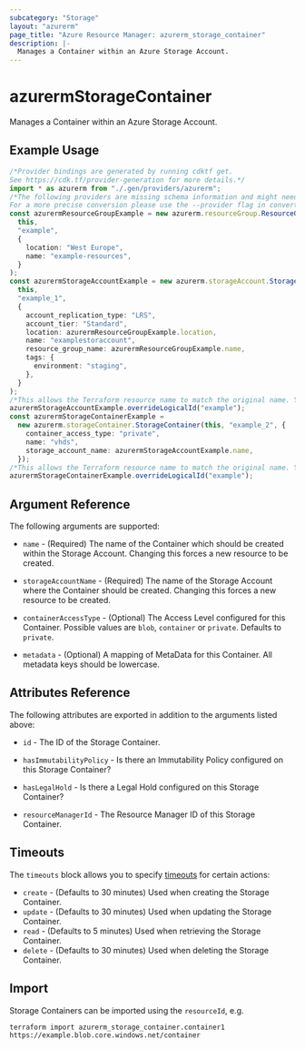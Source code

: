 ```yaml
---
subcategory: "Storage"
layout: "azurerm"
page_title: "Azure Resource Manager: azurerm_storage_container"
description: |-
  Manages a Container within an Azure Storage Account.
---
```


# azurermStorageContainer

Manages a Container within an Azure Storage Account.

## Example Usage

```typescript
/*Provider bindings are generated by running cdktf get.
See https://cdk.tf/provider-generation for more details.*/
import * as azurerm from "./.gen/providers/azurerm";
/*The following providers are missing schema information and might need manual adjustments to synthesize correctly: azurerm.
For a more precise conversion please use the --provider flag in convert.*/
const azurermResourceGroupExample = new azurerm.resourceGroup.ResourceGroup(
  this,
  "example",
  {
    location: "West Europe",
    name: "example-resources",
  }
);
const azurermStorageAccountExample = new azurerm.storageAccount.StorageAccount(
  this,
  "example_1",
  {
    account_replication_type: "LRS",
    account_tier: "Standard",
    location: azurermResourceGroupExample.location,
    name: "examplestoraccount",
    resource_group_name: azurermResourceGroupExample.name,
    tags: {
      environment: "staging",
    },
  }
);
/*This allows the Terraform resource name to match the original name. You can remove the call if you don't need them to match.*/
azurermStorageAccountExample.overrideLogicalId("example");
const azurermStorageContainerExample =
  new azurerm.storageContainer.StorageContainer(this, "example_2", {
    container_access_type: "private",
    name: "vhds",
    storage_account_name: azurermStorageAccountExample.name,
  });
/*This allows the Terraform resource name to match the original name. You can remove the call if you don't need them to match.*/
azurermStorageContainerExample.overrideLogicalId("example");

```

## Argument Reference

The following arguments are supported:

*   `name` - (Required) The name of the Container which should be created within the Storage Account. Changing this forces a new resource to be created.

*   `storageAccountName` - (Required) The name of the Storage Account where the Container should be created. Changing this forces a new resource to be created.

*   `containerAccessType` - (Optional) The Access Level configured for this Container. Possible values are `blob`, `container` or `private`. Defaults to `private`.

*   `metadata` - (Optional) A mapping of MetaData for this Container. All metadata keys should be lowercase.

## Attributes Reference

The following attributes are exported in addition to the arguments listed above:

*   `id` - The ID of the Storage Container.

*   `hasImmutabilityPolicy` - Is there an Immutability Policy configured on this Storage Container?

*   `hasLegalHold` - Is there a Legal Hold configured on this Storage Container?

*   `resourceManagerId` - The Resource Manager ID of this Storage Container.

## Timeouts

The `timeouts` block allows you to specify [timeouts](https://www.terraform.io/language/resources/syntax#operation-timeouts) for certain actions:

* `create` - (Defaults to 30 minutes) Used when creating the Storage Container.
* `update` - (Defaults to 30 minutes) Used when updating the Storage Container.
* `read` - (Defaults to 5 minutes) Used when retrieving the Storage Container.
* `delete` - (Defaults to 30 minutes) Used when deleting the Storage Container.

## Import

Storage Containers can be imported using the `resourceId`, e.g.

```console
terraform import azurerm_storage_container.container1 https://example.blob.core.windows.net/container
```
